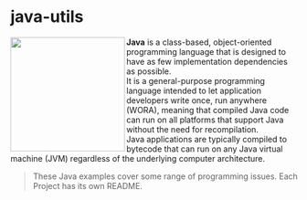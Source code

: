 # java-utils

<img src="https://github.com/joseosuna-engineer/java-utils/blob/spring-boot/Java.png" align="left"  width="200" />

**Java** is a class-based, object-oriented programming language that is designed to have as few implementation dependencies as possible.  
It is a general-purpose programming language intended to let application developers write once, run anywhere (WORA), meaning that compiled Java code can run on all platforms that support Java without the need for recompilation.  
Java applications are typically compiled to bytecode that can run on any Java virtual machine (JVM) regardless of the underlying computer architecture. <br />

> These Java examples cover some range of programming issues. Each Project has its own README. 

